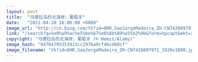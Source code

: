 ```yaml
---
layout: post
title:  "马德拉岛的北海岸，葡萄牙"
date:   "2021-04-20 16:00:00 +0800"
image_url: "http://cn.bing.com/th?id=OHR.SaoJorgeMadeira_ZH-CN7428897971_1920x1080.jpg&rf=LaDigue_1920x1080.jpg&pid=hp"
link: "/search?q=%e9%a9%ac%e5%be%b7%e6%8b%89%e5%b2%9b&form=hpcapt&mkt=zh-cn"
copyright: "马德拉岛的北海岸，葡萄牙 (© Hemis/Alamy)"
image_hash: "94704795351922cc297ba9cf46cdb0cf"
image_filename: "th?id=OHR.SaoJorgeMadeira_ZH-CN7428897971_1920x1080.jpg&rf=LaDigue_1920x1080.jpg&pid=hp"
---
```

